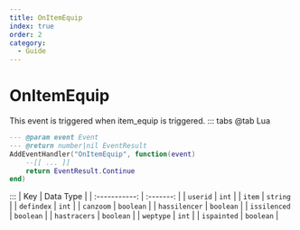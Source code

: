 ```yaml
---
title: OnItemEquip
index: true
order: 2
category:
  - Guide
---
```


# OnItemEquip
This event is triggered when item_equip is triggered.
::: tabs
@tab Lua
```lua
--- @param event Event
--- @return number|nil EventResult
AddEventHandler("OnItemEquip", function(event)
    --[[ ... ]]
    return EventResult.Continue
end)
```

:::
|      Key      | Data Type |
| :-----------: | :-------: |
|    `userid`   |   `int`   |
|     `item`    |  `string` |
|   `defindex`  |   `int`   |
|   `canzoom`   | `boolean` |
| `hassilencer` | `boolean` |
|  `issilenced` | `boolean` |
|  `hastracers` | `boolean` |
|   `weptype`   |   `int`   |
|  `ispainted`  | `boolean` |